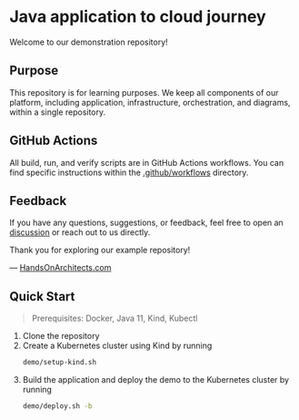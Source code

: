 # Java application to cloud journey
Welcome to our demonstration repository!

## Purpose
This repository is for learning purposes. We keep all components of our platform, including application, infrastructure, orchestration, and diagrams, within a single repository.

## GitHub Actions
All build, run, and verify scripts are in GitHub Actions workflows. You can find specific instructions within the [.github/workflows](.github/workflows) directory.

## Feedback
If you have any questions, suggestions, or feedback, feel free to open an [discussion](https://github.com/handsonarchitects/java-to-cloud-journey/discussions) or reach out to us directly.

Thank you for exploring our example repository!

— [HandsOnArchitects.com](https://handsonarchitects.com/)

## Quick Start

> Prerequisites: Docker, Java 11, Kind, Kubectl

1. Clone the repository
2. Create a Kubernetes cluster using Kind by running 
   ```bash
   demo/setup-kind.sh
   ```
3. Build the application and deploy the demo to the Kubernetes cluster by running
   ```bash
   demo/deploy.sh -b
   ```